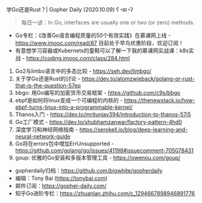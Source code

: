 学Go还是Rust？| Gopher Daily (2020.10.09) ʕ◔ϖ◔ʔ

>每日一谚：In Go, interfaces are usually one or two (or zero) methods.

* Go专栏：《改善Go语言编程质量的50个有效实践》在慕课网上线 - https://www.imooc.com/read/87 目前处于早鸟优惠阶段，欢迎订阅！ 
* 有意想学习容器或Kubernets的童鞋可以了解一下我的慕课网实战课：k8s实战 - https://coding.imooc.com/class/284.html

1. Go2与limbo语言中的多态比较 - https://seh.dev/limbgo/
2. 关于学Go还是Rust的讨论 - https://dev.to/atomzwieback/golang-or-rust-that-is-the-question-57ep
2. bbgo: 用Go编写的加密货币交易框架 - https://github.com/c9s/bbgo
3. ebpf是如何将linux变成一个可编程的内核的 - https://thenewstack.io/how-ebpf-turns-linux-into-a-programmable-kernel/
4. Thanos入门 - https://dev.to/mritunjay394/introduction-to-thanos-57i5
5. Go工厂模式 - https://dev.to/shubhamzanwar/factory-pattern-4hd0
6. 深度学习和神经网络指南 - https://serokell.io/blog/deep-learning-and-neural-network-guide
7. Go将在errors包中增加ErrUnsupported - https://github.com/golang/go/issues/41198#issuecomment-705078431
8. goup: 优雅的Go安装和多版本管理工具 - https://owenou.com/goup/

* gopherdaily归档：https://github.com/bigwhite/gopherdaily
* 编辑：Tony Bai (https://tonybai.com)
* 邮件订阅：https://gopher-daily.com/
* 知乎Go进阶专栏：https://zhuanlan.zhihu.com/c_1294667898946891776


